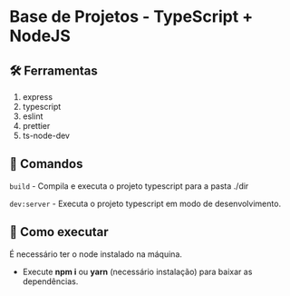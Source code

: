 # Base de Projetos - TypeScript + NodeJS

## 🛠️ Ferramentas
1. express
2. typescript
3. eslint
4. prettier
5. ts-node-dev

## 🤖 Comandos
`build` - Compila e executa o projeto typescript para a pasta ./dir

`dev:server` - Executa o projeto typescript em modo de desenvolvimento.

## 📌 Como executar
É necessário ter o node instalado na máquina.
- Execute **npm i** ou **yarn** (necessário instalação) para baixar as dependências.
